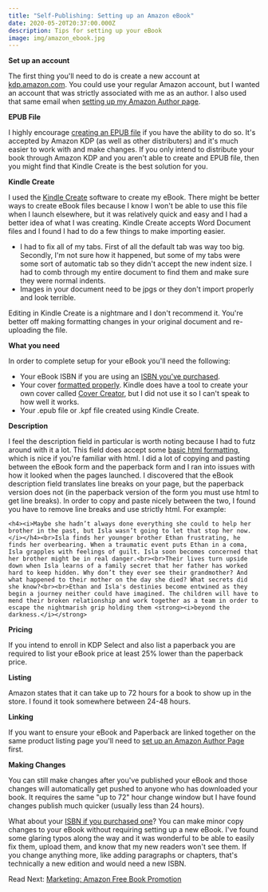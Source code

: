 ```yaml
---
title: "Self-Publishing: Setting up an Amazon eBook"
date: 2020-05-20T20:37:00.000Z
description: Tips for setting up your eBook
image: img/amazon_ebook.jpg
---
```

**Set up an account**

The first thing you'll need to do is create a new account at [kdp.amazon.com](https://kdp.amazon.com/). You could use your regular Amazon account, but I wanted an account that was strictly associated with me as an author. I also used that same email when [setting up my Amazon Author page](/post/self-publishing-amazon-author-page).

**EPUB File**

I highly encourage [creating an EPUB file](/post/self-publishing-creating-an-epub-file/) if you have the ability to do so. It's accepted by Amazon KDP (as well as other distributers) and it's much easier to work with and make changes. If you only intend to distribute your book through Amazon KDP and you aren't able to create and EPUB file, then you might find that Kindle Create is the best solution for you.

**Kindle Create**

I used the [Kindle Create](https://www.amazon.com/Kindle-Create/b?ie=UTF8&node=18292298011) software to create my eBook. There might be better ways to create eBook files because I know I won't be able to use this file when I launch elsewhere, but it was relatively quick and easy and I had a better idea of what I was creating. Kindle Create accepts Word Document files and I found I had to do a few things to make importing easier.

* I had to fix all of my tabs. First of all the default tab was way too big. Secondly, I'm not sure how it happened, but some of my tabs were some sort of automatic tab so they didn't accept the new indent size. I had to comb through my entire document to find them and make sure they were normal indents.
* Images in your document need to be jpgs or they don't import properly and look terrible.

Editing in Kindle Create is a nightmare and I don't recommend it. You're better off making formatting changes in your original document and re-uploading the file.

**What you need**

In order to complete setup for your eBook you'll need the following:

* Your eBook ISBN if you are using an [ISBN you've purchased](/post/self-publishing-purchasing-isbns/).
* Your cover [formatted properly](https://kdp.amazon.com/en_US/help/topic/G200645690). Kindle does have a tool to create your own cover called [Cover Creator](https://kdp.amazon.com/en_US/help/topic/G201113520), but I did not use it so I can't speak to how well it works.
* Your .epub file or .kpf file created using Kindle Create.

**Description**

I feel the description field in particular is worth noting because I had to futz around with it a lot. This field does accept some [basic html formatting](https://kdp.amazon.com/en_US/help/topic/G201189630), which is nice if you're familiar with html. I did a lot of copying and pasting between the eBook form and the paperback form and I ran into issues with how it looked when the pages launched. I discovered that the eBook description field translates line breaks on your page, but the paperback version does not (in the paperback version of the form you must use html to get line breaks). In order to copy and paste nicely between the two, I found you have to remove line breaks and use strictly html. For example:

`<h4><i>Maybe she hadn’t always done everything she could to help her brother in the past, but Isla wasn’t going to let that stop her now.</i></h4><br>Isla finds her younger brother Ethan frustrating, he finds her overbearing. When a traumatic event puts Ethan in a coma, Isla grapples with feelings of guilt. Isla soon becomes concerned that her brother might be in real danger.<br><br>Their lives turn upside down when Isla learns of a family secret that her father has worked hard to keep hidden. Why don’t they ever see their grandmother? And what happened to their mother on the day she died? What secrets did she know?<br><br>Ethan and Isla's destinies become entwined as they begin a journey neither could have imagined. The children will have to mend their broken relationship and work together as a team in order to escape the nightmarish grip holding them <strong><i>beyond the darkness.</i></strong>`

**Pricing**

If you intend to enroll in KDP Select and also list a paperback you are required to list your eBook price at least 25% lower than the paperback price.

**Listing**

Amazon states that it can take up to 72 hours for a book to show up in the store. I found it took somewhere between 24-48 hours.

**Linking**

If you want to ensure your eBook and Paperback are linked together on the same product listing page you'll need to [set up an Amazon Author Page](/post/self-publishing-amazon-author-page/) first.

**Making Changes**

You can still make changes after you've published your eBook and those changes will automatically get pushed to anyone who has downloaded your book. It requires the same "up to 72" hour change window but I have found changes publish much quicker (usually less than 24 hours). 

What about your [ISBN if you purchased one](/post/self-publishing-purchasing-isbns/)? You can make minor copy changes to your eBook without requiring setting up a new eBook. I've found some glaring typos along the way and it was wonderful to be able to easily fix them, upload them, and know that my new readers won't see them. If you change anything more, like adding paragraphs or chapters, that's technically a new edition and would need a new ISBN.

Read Next: [Marketing: Amazon Free Book Promotion](/post/marketing-amazon-free-book-promotion)